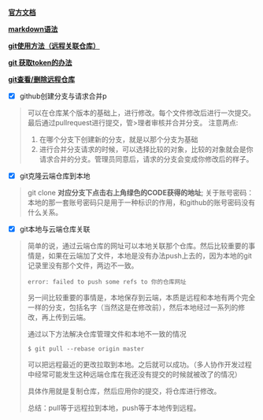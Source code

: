 [**官方文档**](https://docs.github.com/)

[**markdown语法**](https://www.markdownguide.org/cheat-sheet/)

[**git使用方法（远程关联仓库）**](https://blog.csdn.net/qq_45893260/article/details/118874601)

[**git 获取token的办法**](https://docs.github.com/cn/authentication/keeping-your-account-and-data-secure/creating-a-personal-access-token)

[**git查看/删除远程仓库**](https://www.csdn.net/tags/MtTaQgwsNzMyODgtYmxvZwO0O0OO0O0O.html)

- [X] github创建分支与请求合并p
> 可以在仓库某个版本的基础上，进行修改。每个文件修改后进行一次提交。最后通过pullrequest进行提交，管>理者审核并合并分支。
> 注意两点:
>
> 1. 在哪个分支下创建新的分支，就是以那个分支为基础
> 2. 进行合并分支请求的时候，可以选择比较的对象，比较的对象就会是你请求合并的分支。管理员同意后，请求的分支会变成你修改后的样子。

- [X] git克隆云端仓库到本地
> git clone ____对应分支下点击右上角绿色的CODE获得的地址____;
> 关于账号密码：本地的那一套账号密码只是用于一种标识的作用，和github的账号密码没有什么关系。

- [X] git本地与云端仓库关联
> 简单的说，通过云端仓库的网址可以本地关联那个仓库。然后比较重要的事情是，如果在云端加了文件，本地是没有办法push上去的，因为本地的git记录里没有那个文件，两边不一致。
> ```
> error: failed to push some refs to 你的仓库网址
> ```
> 另一间比较重要的事情是，本地保存到云端，本质是远程和本地有两个完全一样的分支，包括名字（当然这是在修改前），然后本地经过一系列的修改，再上传到云端。
>
> 通过以下方法解决仓库管理文件和本地不一致的情况
> ```
> $ git pull --rebase origin master
> ```
> 可以把远程最近的更改拉取到本地。之后就可以成功。（多人协作开发过程中经常可能发生这种远端仓库在我还没有提交的时候就被改了的情况）
>
> 具体作用就是复制仓库，然后应用你的提交，将仓库进行修改。
>
> 总结：pull等于远程拉到本地，push等于本地传到远程。

